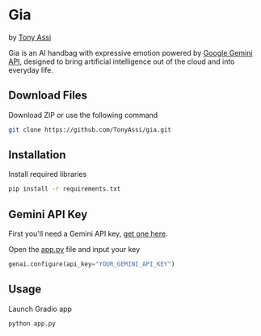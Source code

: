 # Gia
by [Tony Assi](https://www.tonyassi.com/)

Gia is an AI handbag with expressive emotion powered by [Google Gemini API](https://ai.google.dev/gemini-api), designed to bring artificial intelligence out of the cloud and into everyday life.

## Download Files
Download ZIP or use the following command
```bash
git clone https://github.com/TonyAssi/gia.git
```

## Installation
Install required libraries
```bash
pip install -r requirements.txt
```

## Gemini API Key
First you'll need a Gemini API key, [get one here](https://aistudio.google.com/app/u/1/apikey).

Open the [app.py](https://github.com/TonyAssi/gia/blob/e02901c6689ab80d7851cb0587c6efa601b97ed7/app.py#L9) file and input your key
```python
genai.configure(api_key="YOUR_GEMINI_API_KEY")
```

## Usage
Launch Gradio app
```bash
python app.py
```
